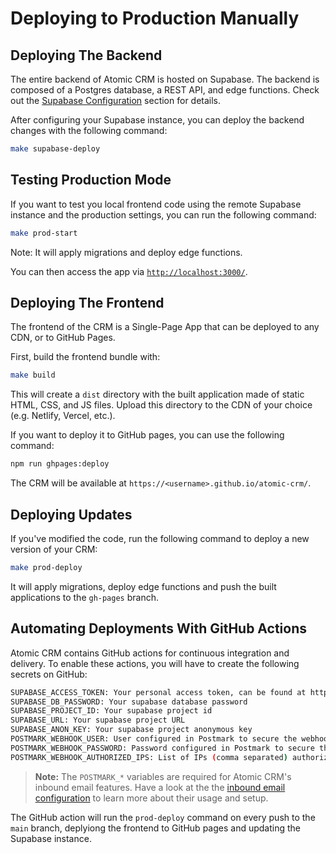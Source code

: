 # Deploying to Production Manually

## Deploying The Backend

The entire backend of Atomic CRM is hosted on Supabase. The backend is composed of a Postgres database, a REST API, and edge functions. Check out the [Supabase Configuration](./supabase-configuration.md) section for details.

After configuring your Supabase instance, you can deploy the backend changes with the following command:

```sh
make supabase-deploy
```

## Testing Production Mode

If you want to test you local frontend code using the remote Supabase instance and the production settings, you can run the following command:

```sh
make prod-start
```

Note: It will apply migrations and deploy edge functions.

You can then access the app via [`http://localhost:3000/`](http://localhost:3000/).

## Deploying The Frontend

The frontend of the CRM is a Single-Page App that can be deployed to any CDN, or to GitHub Pages.

First, build the frontend bundle with:

```sh
make build
```

This will create a `dist` directory with the built application made of static HTML, CSS, and JS files. Upload this directory to the CDN of your choice (e.g. Netlify, Vercel, etc.).

If you want to deploy it to GitHub pages, you can use the following command:

```sh
npm run ghpages:deploy
```

The CRM will be available at `https://<username>.github.io/atomic-crm/`.

## Deploying Updates

If you've modified the code, run the following command to deploy a new version of your CRM:

```sh
make prod-deploy
```

It will apply migrations, deploy edge functions and push the built applications to the `gh-pages` branch.

## Automating Deployments With GitHub Actions

Atomic CRM contains GitHub actions for continuous integration and delivery. To enable these actions, you will
have to create the following secrets on GitHub:

```bash
SUPABASE_ACCESS_TOKEN: Your personal access token, can be found at https://supabase.com/dashboard/account/tokens
SUPABASE_DB_PASSWORD: Your supabase database password
SUPABASE_PROJECT_ID: Your supabase project id
SUPABASE_URL: Your supabase project URL
SUPABASE_ANON_KEY: Your supabase project anonymous key
POSTMARK_WEBHOOK_USER: User configured in Postmark to secure the webhook
POSTMARK_WEBHOOK_PASSWORD: Password configured in Postmark to secure the webhook
POSTMARK_WEBHOOK_AUTHORIZED_IPS: List of IPs (comma separated) authorized to send requests to the Postmark webhook
```

> **Note:** The `POSTMARK_*` variables are required for Atomic CRM's inbound email features. Have a look at the the [inbound email configuration](./inbound-email-configuration.md) to learn more about their usage and setup.

The GitHub action will run the `prod-deploy` command on every push to the `main` branch, deplyiong the frontend to GitHub pages and updating the Supabase instance.
